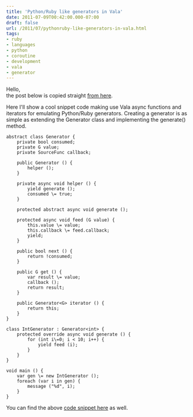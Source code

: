 ```yaml
---
title: 'Python/Ruby like generators in Vala'
date: 2011-07-09T00:42:00.000-07:00
draft: false
url: /2011/07/pythonruby-like-generators-in-vala.html
tags: 
- ruby
- languages
- python
- coroutine
- development
- vala
- generator
---
```


Hello,  
the post below is copied straight [from here](http://valajournal.blogspot.com/2011/07/generators-in-vala.html).  
  
Here I'll show a cool snippet code making use Vala async functions and iterators for emulating Python/Ruby generators. Creating a generator is as simple as extending the Generator class and implementing the generate() method.  
  
```
abstract class Generator {
    private bool consumed;
    private G value;
    private SourceFunc callback;

    public Generator () {
        helper ();
    }

    private async void helper () {
        yield generate ();
        consumed \= true;
    }

    protected abstract async void generate ();

    protected async void feed (G value) {
        this.value \= value;
        this.callback \= feed.callback;
        yield;
    }

    public bool next () {
        return !consumed;
    }

    public G get () {
        var result \= value;
        callback ();
        return result;
    }

    public Generator<G> iterator () {
        return this;
    }
}

class IntGenerator : Generator<int> {
    protected override async void generate () {
        for (int i\=0; i < 10; i++) {
            yield feed (i);
        }
    }
}

void main () {
    var gen \= new IntGenerator ();
    foreach (var i in gen) {
        message ("%d", i);
    }
} 
```
  
You can find the above [code snippet here](http://www.refactory.org/s/generators_in_vala/view) as well.